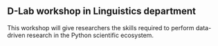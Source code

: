 ## D-Lab workshop in Linguistics department

This workshop will give researchers the skills required to perform data-driven research in the Python scientific ecosystem.
